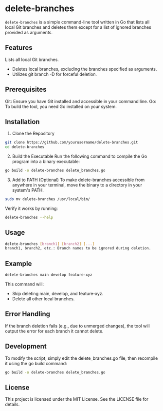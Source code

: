 # delete-branches
`delete-branches` is a simple command-line tool written in Go that lists all local Git branches and deletes them except for a list of ignored branches provided as arguments.

## Features
Lists all local Git branches.
- Deletes local branches, excluding the branches specified as arguments.
- Utilizes git branch -D for forceful deletion.

## Prerequisites
Git: Ensure you have Git installed and accessible in your command line.
Go: To build the tool, you need Go installed on your system.

## Installation
1. Clone the Repository
```bash
git clone https://github.com/yourusername/delete-branches.git
cd delete-branches
```
2. Build the Executable
Run the following command to compile the Go program into a binary executable:

```bash
go build -o delete-branches delete_branches.go
```
3. Add to PATH (Optional)
To make delete-branches accessible from anywhere in your terminal, move the binary to a directory in your system's PATH.

```bash
sudo mv delete-branches /usr/local/bin/
```
Verify it works by running:

```bash
delete-branches --help
```

## Usage
```bash
delete-branches [branch1] [branch2] [...]
branch1, branch2, etc.: Branch names to be ignored during deletion.
```
## Example
```bash
delete-branches main develop feature-xyz
```
This command will:
- Skip deleting main, develop, and feature-xyz.
- Delete all other local branches.
## Error Handling
If the branch deletion fails (e.g., due to unmerged changes), the tool will output the error for each branch it cannot delete.

## Development
To modify the script, simply edit the delete_branches.go file, then recompile it using the go build command:

```bash
go build -o delete-branches delete_branches.go
```
## License
This project is licensed under the MIT License. See the LICENSE file for details.





